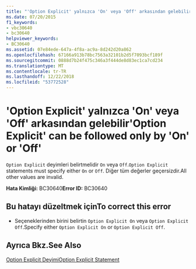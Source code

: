 ```yaml
---
title: "'Option Explicit' yalnızca 'On' veya 'Off' arkasından gelebilir"
ms.date: 07/20/2015
f1_keywords:
- vbc30640
- bc30640
helpviewer_keywords:
- BC30640
ms.assetid: 07e84ede-647a-4f8a-ac9a-8d242d20a862
ms.openlocfilehash: 67166a913b78bc7563a32101b2d5f7093bcf189f
ms.sourcegitcommit: 0888d7b24f475c346a3f444de8d83ec1ca7cd234
ms.translationtype: MT
ms.contentlocale: tr-TR
ms.lasthandoff: 12/22/2018
ms.locfileid: "53772528"
---
```

# <a name="option-explicit-can-be-followed-only-by-on-or-off"></a><span data-ttu-id="23b60-102">'Option Explicit' yalnızca 'On' veya 'Off' arkasından gelebilir</span><span class="sxs-lookup"><span data-stu-id="23b60-102">'Option Explicit' can be followed only by 'On' or 'Off'</span></span>
<span data-ttu-id="23b60-103">`Option Explicit` deyimleri belirtmelidir `On` veya `Off`.</span><span class="sxs-lookup"><span data-stu-id="23b60-103">`Option Explicit` statements must specify either `On` or `Off`.</span></span> <span data-ttu-id="23b60-104">Diğer tüm değerler geçersizdir.</span><span class="sxs-lookup"><span data-stu-id="23b60-104">All other values are invalid.</span></span>  
  
 <span data-ttu-id="23b60-105">**Hata Kimliği:** BC30640</span><span class="sxs-lookup"><span data-stu-id="23b60-105">**Error ID:** BC30640</span></span>  
  
## <a name="to-correct-this-error"></a><span data-ttu-id="23b60-106">Bu hatayı düzeltmek için</span><span class="sxs-lookup"><span data-stu-id="23b60-106">To correct this error</span></span>  
  
-   <span data-ttu-id="23b60-107">Seçeneklerinden birini belirtin `Option Explicit On` veya `Option Explicit Off`.</span><span class="sxs-lookup"><span data-stu-id="23b60-107">Specify either `Option Explicit On` or `Option Explicit Off`.</span></span>  
  
## <a name="see-also"></a><span data-ttu-id="23b60-108">Ayrıca Bkz.</span><span class="sxs-lookup"><span data-stu-id="23b60-108">See Also</span></span>  
 [<span data-ttu-id="23b60-109">Option Explicit Deyimi</span><span class="sxs-lookup"><span data-stu-id="23b60-109">Option Explicit Statement</span></span>](../../visual-basic/language-reference/statements/option-explicit-statement.md)

